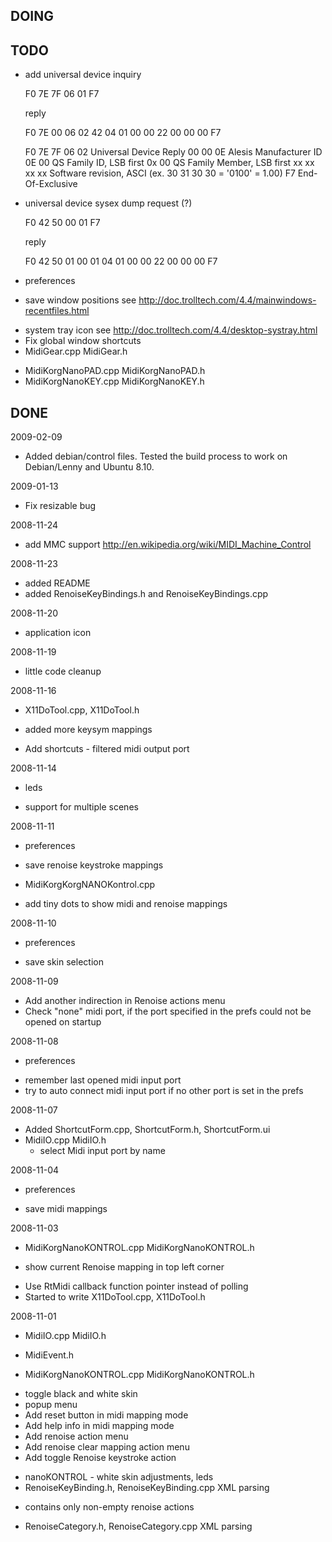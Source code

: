 ## DOING

## TODO

 * add universal device inquiry

   F0 7E 7F 06 01 F7

   reply

   F0 7E 00 06 02
   42 04 01
   00 00
   22 00
   00 00
   F7

   F0 7E 7F 06 02	Universal Device Reply
   00 00 0E	Alesis Manufacturer ID
   0E 00	QS Family ID, LSB first
   0x 00	QS Family Member, LSB first
   xx xx xx xx	Software revision, ASCI (ex. 30 31 30 30  = '0100' = 1.00)
   F7	End-Of-Exclusive

 * universal device sysex dump request (?)

   F0 42 50 00 01 F7

   reply

   F0 42 50 01 00 01 04 01 00 00 22 00 00 00 F7

 * preferences
  - save window positions 
     see http://doc.trolltech.com/4.4/mainwindows-recentfiles.html
 * system tray icon
     see http://doc.trolltech.com/4.4/desktop-systray.html
 * Fix global window shortcuts
 * MidiGear.cpp MidiGear.h
  - MidiKorgNanoPAD.cpp MidiKorgNanoPAD.h
  - MidiKorgNanoKEY.cpp MidiKorgNanoKEY.h

## DONE

2009-02-09
 * Added debian/control files. Tested the build process to work on
   Debian/Lenny and Ubuntu 8.10.

2009-01-13
 * Fix resizable bug

2008-11-24
 * add MMC support
   http://en.wikipedia.org/wiki/MIDI_Machine_Control

2008-11-23
 * added README
 * added RenoiseKeyBindings.h and RenoiseKeyBindings.cpp

2008-11-20
 * application icon

2008-11-19
 * little code cleanup

2008-11-16
 * X11DoTool.cpp, X11DoTool.h
  - added more keysym mappings
 * Add shortcuts - filtered midi output port

2008-11-14
 * leds
  - support for multiple scenes

2008-11-11
 * preferences
  - save renoise keystroke mappings
 * MidiKorgKorgNANOKontrol.cpp
  - add tiny dots to show midi and renoise mappings

2008-11-10
 * preferences
  - save skin selection

2008-11-09
 * Add another indirection in Renoise actions menu
 * Check "none" midi port, if the port specified in the prefs could not be opened on startup

2008-11-08
 * preferences
  - remember last opened midi input port
  - try to auto connect midi input port if no other port is set in the prefs

2008-11-07
 * Added ShortcutForm.cpp, ShortcutForm.h, ShortcutForm.ui
 * MidiIO.cpp MidiIO.h
   - select Midi input port by name

2008-11-04
 * preferences
  - save midi mappings

2008-11-03
 * MidiKorgNanoKONTROL.cpp MidiKorgNanoKONTROL.h
  - show current Renoise mapping in top left corner
 * Use RtMidi callback function pointer instead of polling
 * Started to write X11DoTool.cpp, X11DoTool.h

2008-11-01
 * MidiIO.cpp MidiIO.h
  - MidiEvent.h
 * MidiKorgNanoKONTROL.cpp MidiKorgNanoKONTROL.h
  - toggle black and white skin
  - popup menu
  - Add reset button in midi mapping mode
  - Add help info in midi mapping mode
  - Add renoise action menu
  - Add renoise clear mapping action menu
  - Add toggle Renoise keystroke action
 * nanoKONTROL - white skin adjustments, leds
 * RenoiseKeyBinding.h, RenoiseKeyBinding.cpp XML parsing
  - contains only non-empty renoise actions
 * RenoiseCategory.h, RenoiseCategory.cpp XML parsing
